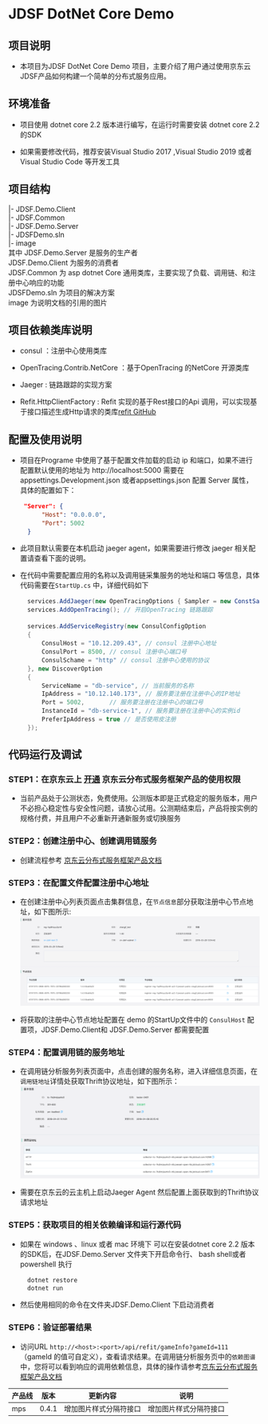 # JDSF DotNet Core Demo

## 项目说明

* 本项目为JDSF DotNet Core Demo 项目，主要介绍了用户通过使用京东云JDSF产品如何构建一个简单的分布式服务应用。

## 环境准备

* 项目使用 dotnet core 2.2 版本进行编写，在运行时需要安装 dotnet core 2.2 的SDK

* 如果需要修改代码，推荐安装Visual Studio 2017 ,Visual Studio 2019 或者 Visual Studio Code 等开发工具
  
## 项目结构

|- JDSF.Demo.Client  
|- JDSF.Common  
|- JDSF.Demo.Server  
|- JDSFDemo.sln  
|- image  
其中 JDSF.Demo.Server  是服务的生产者  
JDSF.Demo.Client   为服务的消费者  
JDSF.Common 为 asp dotnet Core 通用类库，主要实现了负载、调用链、和注册中心响应的功能  
JDSFDemo.sln 为项目的解决方案  
image 为说明文档的引用的图片

## 项目依赖类库说明

* consul ：注册中心使用类库

* OpenTracing.Contrib.NetCore ：基于OpenTracing 的NetCore 开源类库

* Jaeger : 链路跟踪的实现方案

* Refit.HttpClientFactory : Refit 实现的基于Rest接口的Api 调用，可以实现基于接口描述生成Http请求的类库[refit GitHub](https://github.com/reactiveui/refit)

## 配置及使用说明

* 项目在Programe 中使用了基于配置文件加载的启动 ip 和端口，如果不进行配置默认使用的地址为 http://localhost:5000 需要在 appsettings.Development.json 或者appsettings.json 配置 Server 属性，具体的配置如下：  

  ```json
   "Server": {
        "Host": "0.0.0.0",
        "Port": 5002
    }
  ```
  
* 此项目默认需要在本机启动 jaeger agent，如果需要进行修改 jaeger 相关配置请查看下面的说明。

* 在代码中需要配置应用的名称以及调用链采集服务的地址和端口 等信息，具体代码需要在`StartUp.cs` 中，详细代码如下

  ```csharp
    services.AddJaeger(new OpenTracingOptions { Sampler = new ConstSampler(true), SenderType = SenderType.UDPSender }); //添加 jaeger 配置信息，可以配置调用的地址 详细查看OpenTracingDemo.Common/ServiceCollectionExtensions/JaegerServiceCollectionExtensions 中的初始化Jaeger 代码
    services.AddOpenTracing(); // 开启OpenTracing 链路跟踪

    services.AddServiceRegistry(new ConsulConfigOption
    {
        ConsulHost = "10.12.209.43", // consul 注册中心地址
        ConsulPort = 8500, // consul 注册中心端口号
        ConsulSchame = "http" // consul 注册中心使用的协议
    }, new DiscoverOption
    {
        ServiceName = "db-service", // 当前服务的名称
        IpAddress = "10.12.140.173", // 服务要注册在注册中心的IP地址
        Port = 5002,       // 服务要注册在注册中心的端口号
        InstanceId = "db-service-1", // 服务要注册在注册中心的实例id
        PreferIpAddress = true // 是否使用皮注册
    });
  ```

## 代码运行及调试

### STEP1：在京东云上 [开通](https://www.jdcloud.com/cn/public/testApply/jdsf) 京东云分布式服务框架产品的使用权限

* 当前产品处于公测状态，免费使用。公测版本即是正式稳定的服务版本，用户不必担心稳定性与安全性问题，请放心试用。公测期结束后，产品将按实例的规格付费，并且用户不必重新开通新服务或切换服务

### STEP2：创建注册中心、创建调用链服务

* 创建流程参考 [京东云分布式服务框架产品文档](https://docs.jdcloud.com/cn/jd-distributed-service-framework/product-overview)

### STEP3：在配置文件配置注册中心地址

* 在创建注册中心列表页面点击集群信息，在`节点信息`部分获取注册中心节点地址，如下图所示: ![注册中心详情](./image/registrydetail.jpg "注册中心详情")

* 将获取的注册中心节点地址配置在 demo 的StartUp文件中的  `ConsulHost` 配置项，JDSF.Demo.Client和 JDSF.Demo.Server 都需要配置

### STEP4：配置调用链的服务地址

* 在调用链分析服务列表页面中，点击创建的服务名称，进入详细信息页面，在`调用链地址`详情处获取Thrift协议地址，如下图所示：![调用链分析服务详情](./image/tracedetail.png "调用链分析服务详情")

* 需要在京东云的云主机上启动Jaeger Agent 然后配置上面获取到的Thrift协议请求地址

### STEP5：获取项目的相关依赖编译和运行源代码

* 如果在 windows 、linux 或者 mac 环境下 可以在安装dotnet core 2.2 版本的SDK后，在JDSF.Demo.Server 文件夹下开启命令行、 bash shell或者 powershell 执行

  ```powershell
    dotnet restore
    dotnet run
  ```

* 然后使用相同的命令在文件夹JDSF.Demo.Client 下启动消费者

### STEP6：验证部署结果

* 访问URL `http://<host>:<port>/api/refit/gameInfo?gameId=111`（gameId 的值可自定义），查看请求结果。在调用链分析服务页中的`依赖图谱` 中，您将可以看到响应的调用依赖信息，具体的操作请参考[京东云分布式服务框架产品文档](https://docs.jdcloud.com/cn/jd-distributed-service-framework/product-overview)


|产品线|版本|更新内容|说明|  
|---|---|---|---|
|mps|0.4.1|增加图片样式分隔符接口|增加图片样式分隔符接口|  
 
